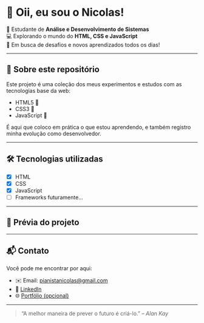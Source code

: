 # 👋 Oii, eu sou o Nicolas!

🌱 Estudante de **Análise e Desenvolvimento de Sistemas**  
💻 Explorando o mundo do **HTML, CSS e JavaScript**  
🚀 Em busca de desafios e novos aprendizados todos os dias!

---

## 📁 Sobre este repositório

Este projeto é uma coleção dos meus experimentos e estudos com as tecnologias base da web:

- HTML5 🧱
- CSS3 🎨
- JavaScript 🔧

É aqui que coloco em prática o que estou aprendendo, e também registro minha evolução como desenvolvedor.

---

## 🛠️ Tecnologias utilizadas

- [x] HTML
- [x] CSS
- [x] JavaScript
- [ ] Frameworks futuramente...

---

## 📸 Prévia do projeto

> 

---

## 📬 Contato

Você pode me encontrar por aqui:

- ✉️ Email: pianistanicolas@gmail.com
- 💼 [LinkedIn](https://www.linkedin.com/in/nicolas-tagliaboa-crepaldi)
- 🌐 [Portfólio (opcional)](https://seuportfolio.com)

---

> “A melhor maneira de prever o futuro é criá-lo.” – *Alan Kay*
